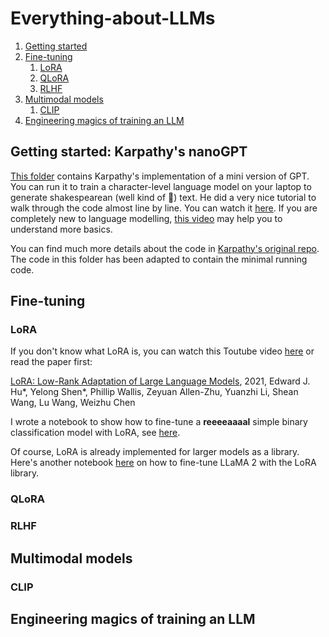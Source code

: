 # Everything-about-LLMs

1. [Getting started](##Getting-started-Karpathys-nanoGPT)
2. [Fine-tuning](##Fine-tuning)
    1. [LoRA](###LoRA)
    2. [QLoRA](###QLoRA)
    3. [RLHF](###RLHF)
4. [Multimodal models](##Multimodal-models)
    1. [CLIP](###CLIP) 
3. [Engineering magics of training an LLM](##Engineering-magics-of-training-an-LLM)

## Getting started: Karpathy's nanoGPT
[This folder](./karpathys_gpt) contains Karpathy's implementation of a mini version of GPT. 
You can run it to train a character-level language model on your laptop to generate shakespearean (well kind of :see_no_evil:) text.
He did a very nice tutorial to walk through the code almost line by line. 
You can watch it [here](https://www.youtube.com/watch?v=kCc8FmEb1nY).
If you are completely new to language modelling, [this video](https://www.youtube.com/watch?v=PaCmpygFfXo) may help you to understand more basics.

You can find much more details about the code in [Karpathy's original repo](https://github.com/karpathy/nanoGPT/tree/master#install). 
The code in this folder has been adapted to contain the minimal running code. 


## Fine-tuning
### LoRA

If you don't know what LoRA is, you can watch this Toutube video [here](https://www.youtube.com/watch?v=dA-NhCtrrVE) or
read the paper first: 

[LoRA: Low-Rank Adaptation of Large Language Models](https://arxiv.org/abs/2106.09685), 2021,
Edward J. Hu*, Yelong Shen*, Phillip Wallis, Zeyuan Allen-Zhu, Yuanzhi Li, Shean Wang, Lu Wang, Weizhu Chen

I wrote a notebook to show how to fine-tune a **reeeeaaaal** simple binary classification model with LoRA, see [here](./LoRA.ipynb).

Of course, LoRA is already implemented for larger models as a library.  Here's another notebook [here](./LoRA_for_LLMs.ipynb) on how to fine-tune LLaMA 2 with the LoRA library.

### QLoRA

### RLHF

## Multimodal models

### CLIP

## Engineering magics of training an LLM
